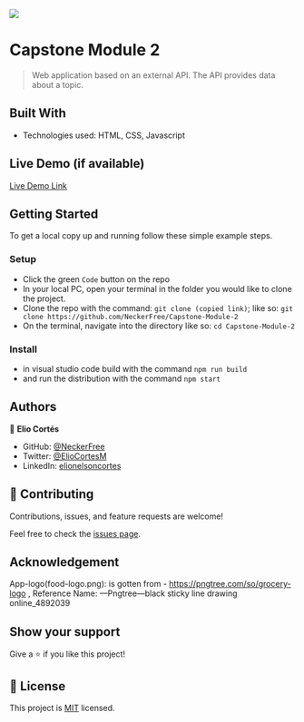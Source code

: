 ![](https://img.shields.io/badge/Microverse-blueviolet)

# Capstone Module 2


> Web application based on an external API. The API provides data about a topic.


## Built With

- Technologies used: HTML, CSS, Javascript

## Live Demo (if available)

[Live Demo Link]()


## Getting Started

To get a local copy up and running follow these simple example steps.

### Setup
- Click the green `Code` button on the repo
- In your local PC, open your terminal in the folder you would like to clone the project.
- Clone the repo with the command: `git clone (copied link)`; like so: `git clone https://github.com/NeckerFree/Capstone-Module-2`
- On the terminal, navigate into the directory like so: `cd Capstone-Module-2`

### Install
- in visual studio code build with the command `npm run build`
- and run the distribution with the command `npm start`
## Authors

👤 **Elio Cortés**

- GitHub: [@NeckerFree](https://github.com/NeckerFree)
- Twitter: [@ElioCortesM](https://twitter.com/ElioCortesM)
- LinkedIn: [elionelsoncortes](https://www.linkedin.com/in/elionelsoncortes/)

## 🤝 Contributing

Contributions, issues, and feature requests are welcome!

Feel free to check the [issues page](https://github.com/NeckerFree/Capstone-Module-2/issues).

## Acknowledgement
App-logo(food-logo.png): is gotten from - https://pngtree.com/so/grocery-logo , Reference Name: —Pngtree—black sticky line drawing online_4892039



## Show your support

Give a ⭐️ if you like this project!

## 📝 License

This project is [MIT](./MIT.md) licensed.
